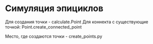 # Симуляция эпициклов

Для создания точки - calculate.Point
Для коннекта с существующие точкой: Point.create_connected_point

Место, где создаются точки - create_points.py